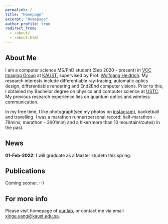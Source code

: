 ```yaml
---
permalink: /
title: "Homepage"
excerpt: "Homepage"
author_profile: true
redirect_from: 
  - /about/
  - /about.html
---
```



About Me
------
I am a computer science MS/PhD student (Sep 2020 - present) in [VCC Imaging Group](https://vccimaging.org) at [KAUST](https://www.kaust.edu.sa/en), supervised by Prof. [Wolfgang Heidrich](https://vccimaging.org/People/heidriw/). My research interests include differentiable ray-tracing, automatic optics design, differentiable rendering and End2End computer visions. Prior to this, I obtained my Bachelor degree on physics and computer science at [USTC](https://en.ustc.edu.cn/). My previous research experience lies on quantum optics and wireless communication. 

In my free time, I like photograph(see my photos on [instagram](https://instagram.com/singeryang.cn)), backetball and travelling. I was a marathon runner(personal record: half-marathon - 79mins, marathon - 3h01min) and a hiker(more than 10 mountain/routes) in the past.  

News
------

**01-Feb-2022:** I will graduate as a Master studetn this spring.

Publications
------
Coming sooner. :-)

For more info
------
Please visit homepage of [our lab](https://vccimaging.org/), or contact me via email <xinge.yang@kaust.edu.sa>.
